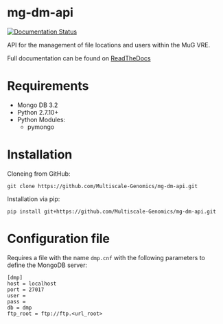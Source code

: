 # mg-dm-api

[![Documentation Status](https://readthedocs.org/projects/mg-dm-api/badge/?version=latest)](http://mg-dm-api.readthedocs.org/en/latest/)

API for the management of file locations and users within the MuG VRE.

Full documentation can be found on [ReadTheDocs](http://mg-dm-api.readthedocs.io)

# Requirements
- Mongo DB 3.2
- Python 2.7.10+
- Python Modules:
  - pymongo

# Installation
Cloneing from GitHub:
```
git clone https://github.com/Multiscale-Genomics/mg-dm-api.git
```

Installation via pip:
```
pip install git+https://github.com/Multiscale-Genomics/mg-dm-api.git
```

# Configuration file
Requires a file with the name `dmp.cnf` with the following parameters to define the MongoDB server:
```
[dmp]
host = localhost
port = 27017
user = 
pass = 
db = dmp
ftp_root = ftp://ftp.<url_root>
```
